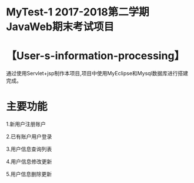 # MyTest-1  2017-2018第二学期 JavaWeb期末考试项目 
# 【User-s-information-processing】
通过使用Servlet+jsp制作本项目,项目中使用MyEclipse和Mysql数据库进行搭建完成。

# 主要功能
1.新用户注册账户

2.已有账户用户登录

3.用户信息查询列表

4.用户信息修改更新

5.用户信息删除更新

